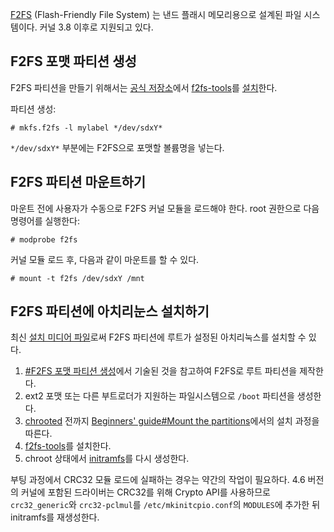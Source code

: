 [F2FS](https://en.wikipedia.org/wiki/F2FS "wikipedia:F2FS") (Flash-Friendly File System) 는 낸드 플래시 메모리용으로 설계된 파일 시스템이다. 커널 3.8 이후로 지원되고 있다.

## F2FS 포맷 파티션 생성

F2FS 파티션을 만들기 위해서는 [공식 저장소](/index.php/Official_repositories "Official repositories")에서 [f2fs-tools](https://www.archlinux.org/packages/?name=f2fs-tools)를 [설치](/index.php/Install "Install")한다.

파티션 생성:

```
# mkfs.f2fs -l mylabel */dev/sdxY*

```

`*/dev/sdxY*` 부분에는 F2FS으로 포맷할 볼륨명을 넣는다.

## F2FS 파티션 마운트하기

마운트 전에 사용자가 수동으로 F2FS 커널 모듈을 로드해야 한다. root 권한으로 다음 명령어를 실행한다:

```
# modprobe f2fs

```

커널 모듈 로드 후, 다음과 같이 마운트를 할 수 있다.

```
# mount -t f2fs /dev/sdxY /mnt

```

## F2FS 파티션에 아치리눈스 설치하기

최신 [설치 미디어 파일](https://www.archlinux.org/download/)로써 F2FS 파티션에 루트가 설정된 아치리눅스를 설치할 수 있다.

1.  [#F2FS 포맷 파티션 생성](#F2FS_.ED.8F.AC.EB.A7.B7_.ED.8C.8C.ED.8B.B0.EC.85.98_.EC.83.9D.EC.84.B1)에서 기술된 것을 참고하여 F2FS로 루트 파티션을 제작한다.
2.  ext2 포맷 또는 다른 부트로더가 지원하는 파일시스템으로 `/boot` 파티션을 생성한다.
3.  [chrooted](/index.php/Change_root "Change root") 전까지 [Beginners' guide#Mount the partitions](/index.php/Beginners%27_guide#Mount_the_partitions "Beginners' guide")에서의 설치 과정을 따른다.
4.  [f2fs-tools](https://www.archlinux.org/packages/?name=f2fs-tools)를 설치한다.
5.  chroot 상태에서 [initramfs](/index.php/Initramfs "Initramfs")를 다시 생성한다.

부팅 과정에서 CRC32 모듈 로드에 실패하는 경우는 약간의 작업이 필요하다. 4.6 버전의 커널에 포함된 드라이버는 CRC32를 위해 Crypto API를 사용하므로 `crc32_generic`와 `crc32-pclmul`를 `/etc/mkinitcpio.conf`의 `MODULES`에 추가한 뒤 initramfs를 재생성한다.